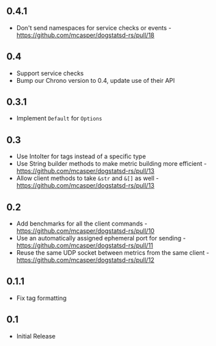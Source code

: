 ## 0.4.1

* Don't send namespaces for service checks or events - https://github.com/mcasper/dogstatsd-rs/pull/18

## 0.4

* Support service checks
* Bump our Chrono version to 0.4, update use of their API

## 0.3.1

* Implement `Default` for `Options`

## 0.3

* Use IntoIter for tags instead of a specific type
* Use String builder methods to make metric building more efficient - https://github.com/mcasper/dogstatsd-rs/pull/13
* Allow client methods to take `&str` and `&[]` as well - https://github.com/mcasper/dogstatsd-rs/pull/13

## 0.2

* Add benchmarks for all the client commands - https://github.com/mcasper/dogstatsd-rs/pull/10
* Use an automatically assigned ephemeral port for sending - https://github.com/mcasper/dogstatsd-rs/pull/11
* Reuse the same UDP socket between metrics from the same client - https://github.com/mcasper/dogstatsd-rs/pull/12

## 0.1.1

* Fix tag formatting

## 0.1

* Initial Release
